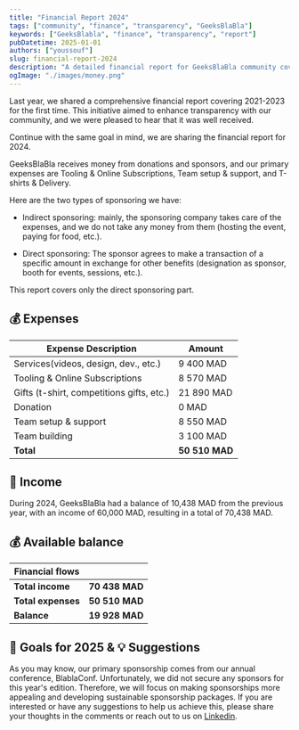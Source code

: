 ```yaml
---
title: "Financial Report 2024"
tags: ["community", "finance", "transparency", "GeeksBlaBla"]
keywords: ["GeeksBlabla", "finance", "transparency", "report"]
pubDatetime: 2025-01-01
authors: ["youssouf"]
slug: financial-report-2024
description: "A detailed financial report for GeeksBlaBla community covering the year 2024, including income, expenses and available balance to maintain full transparency with our community."
ogImage: "./images/money.png"
---
```


Last year, we shared a comprehensive financial report covering 2021-2023 for the first time. This initiative aimed to enhance transparency with our community, and we were pleased to hear that it was well received.

Continue with the same goal in mind, we are sharing the financial report for 2024.

GeeksBlaBla receives money from donations and sponsors, and our primary expenses are Tooling & Online Subscriptions, Team setup & support, and T-shirts & Delivery.

Here are the two types of sponsoring we have:

- Indirect sponsoring: mainly, the sponsoring company takes care of the expenses, and we do not take any money from them (hosting the event, paying for food, etc.).

- Direct sponsoring: The sponsor agrees to make a transaction of a specific amount in exchange for other benefits (designation as sponsor, booth for events, sessions, etc.).

This report covers only the direct sponsoring part.

## 💰 Expenses

| Expense Description                       | Amount         |
| ----------------------------------------- | -------------- |
| Services(videos, design, dev., etc.)      | 9 400 MAD      |
| Tooling & Online Subscriptions            | 8 570 MAD      |
| Gifts (t-shirt, competitions gifts, etc.) | 21 890 MAD     |
| Donation                                  | 0 MAD          |
| Team setup & support                      | 8 550 MAD      |
| Team building                             | 3 100 MAD      |
| **Total**                                 | **50 510 MAD** |

## 💸 Income

During 2024, GeeksBlaBla had a balance of 10,438 MAD from the previous year, with an income of 60,000 MAD, resulting in a total of 70,438 MAD.

## 💰 Available balance

| Financial flows    |                |
| ------------------ | -------------- |
| **Total income**   | **70 438 MAD** |
| **Total expenses** | **50 510 MAD** |
| **Balance**        | **19 928 MAD** |

## 🎯 Goals for 2025 & 💡 Suggestions

As you may know, our primary sponsorship comes from our annual conference, BlablaConf. Unfortunately, we did not secure any sponsors for this year's edition. Therefore, we will focus on making sponsorships more appealing and developing sustainable sponsorship packages. If you are interested or have any suggestions to help us achieve this, please share your thoughts in the comments or reach out to us on [Linkedin](https://www.linkedin.com/company/geeksblabla-community/).
